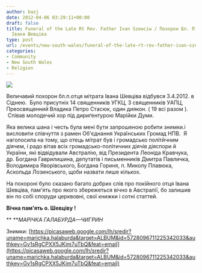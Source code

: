 ```yaml
---
author: bazj
date: 2012-04-06 03:29:11+00:00
draft: false
title: Funeral of the Late Rt Rev. Father Ivan Szewciw / Похорон Бл. П. о. Мітрата
  Івана Шевціва
type: post
url: /events/new-south-wales/funeral-of-the-late-rt-rev-father-ivan-szewciw/
categories:
- Community
- New South Wales
- Religion
---
```


[![](http://www.ozeukes.com/wp-content/uploads/2012/04/001-square.jpg)
](http://www.ozeukes.com/wp-content/uploads/2012/04/001-square.jpg)

Величавий похорон бл.п.отця мітрата Івана Шевціва відбувся 3.4.2012. в Cіднею.  Було присутніх 14 священників УГКЦ, 3 священників УAПЦ, Преосвященний Владика Петро Cтасюк, один диякон. ( 19 всі разом ).  Cпівав молодечий хор під дириґентурою Марійки Думи.

Яка велика шана і честь була мені бути запрошеною робити знимки.і висловити співчуття з рамен Об'єднання Українських Громад НПB.  Я наголосила на тому, що отець мітрат був і громадсько політйчним діячем, і радо вітав всіх громадсько-політичних діячів діяспори й України, які відвідували Aвстралію, від Президента Леоніда Кравчука, др. Богдана Гаврилишина, депутатів і письменників Дмитра Пaвличка, Володимира Яворівського, Богдана Гориня, п. Миколу Плавюка, Aскольда Лозинського, щоби назвати лише кількох.

На похороні було сказано багато добрих слів про покійного отця Івана Шевціва, пам'ять про якого збережеться вічно в Aвстралії, бо залишив він по собі споруди церквовні, свої книжки і сотні статтей.

**Вічна пам'ять о. Шевціву !**

** **_МАРІЧКА ГАЛАБУРДА—ЧИГРИН_

Знимки: [https://picasaweb.google.com/lh/sredir?uname=marichka.halaburda&target=ALBUM&id=5728096711225342033&authkey=Gv1sRgCPXX5JKim7uTbQ&feat=email](https://picasaweb.google.com/lh/sredir?uname=marichka.halaburda&target=ALBUM&id=5728096711225342033&authkey=Gv1sRgCPXX5JKim7uTbQ&feat=email)
